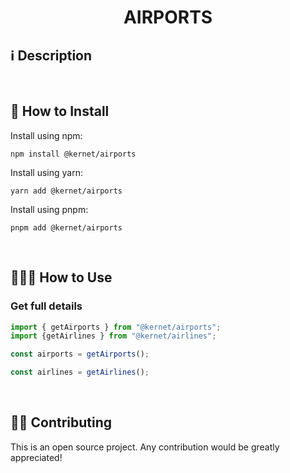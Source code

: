 <h1 align="center">AIRPORTS</h1>

## ℹ️️ Description


<br>

## 🔧 How to Install

Install using npm:

```
npm install @kernet/airports

```

Install using yarn:

```
yarn add @kernet/airports

```
Install using pnpm:

```
pnpm add @kernet/airports
```

<br>

## 👨🏻‍🏫 How to Use

### Get full details
```ts
import { getAirports } from "@kernet/airports";
import {getAirlines } from "@kernet/airlines";

const airports = getAirports();

const airlines = getAirlines();

```

<br>

## 💁🏻 Contributing

This is an open source project. Any contribution would be greatly appreciated!
